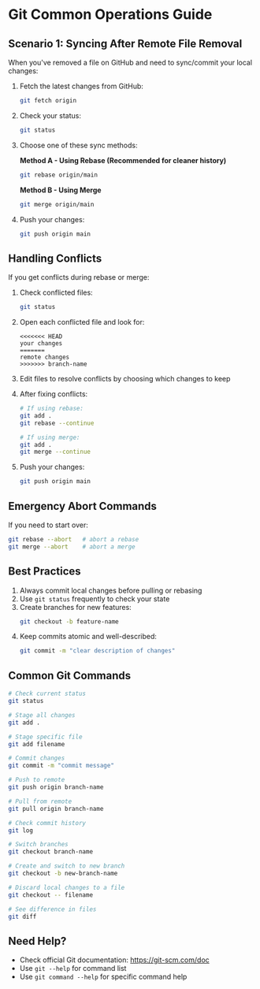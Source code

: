 # Git Common Operations Guide

## Scenario 1: Syncing After Remote File Removal

When you've removed a file on GitHub and need to sync/commit your local changes:

1. Fetch the latest changes from GitHub:
   ```bash
   git fetch origin
   ```

2. Check your status:
   ```bash
   git status
   ```

3. Choose one of these sync methods:

   **Method A - Using Rebase (Recommended for cleaner history)**
   ```bash
   git rebase origin/main
   ```

   **Method B - Using Merge**
   ```bash
   git merge origin/main
   ```

4. Push your changes:
   ```bash
   git push origin main
   ```

## Handling Conflicts

If you get conflicts during rebase or merge:

1. Check conflicted files:
   ```bash
   git status
   ```

2. Open each conflicted file and look for:
   ```
   <<<<<<< HEAD
   your changes
   =======
   remote changes
   >>>>>>> branch-name
   ```

3. Edit files to resolve conflicts by choosing which changes to keep

4. After fixing conflicts:
   ```bash
   # If using rebase:
   git add .
   git rebase --continue

   # If using merge:
   git add .
   git merge --continue
   ```

5. Push your changes:
   ```bash
   git push origin main
   ```

## Emergency Abort Commands

If you need to start over:

```bash
git rebase --abort   # abort a rebase
git merge --abort    # abort a merge
```

## Best Practices

1. Always commit local changes before pulling or rebasing
2. Use `git status` frequently to check your state
3. Create branches for new features:
   ```bash
   git checkout -b feature-name
   ```
4. Keep commits atomic and well-described:
   ```bash
   git commit -m "clear description of changes"
   ```

## Common Git Commands

```bash
# Check current status
git status

# Stage all changes
git add .

# Stage specific file
git add filename

# Commit changes
git commit -m "commit message"

# Push to remote
git push origin branch-name

# Pull from remote
git pull origin branch-name

# Check commit history
git log

# Switch branches
git checkout branch-name

# Create and switch to new branch
git checkout -b new-branch-name

# Discard local changes to a file
git checkout -- filename

# See difference in files
git diff
```

## Need Help?

- Check official Git documentation: https://git-scm.com/doc
- Use `git --help` for command list
- Use `git command --help` for specific command help 